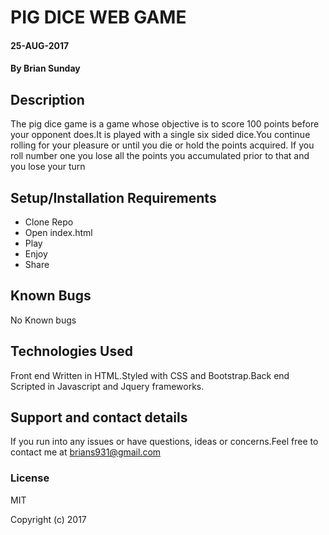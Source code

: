 # PIG DICE WEB GAME

#### 25-AUG-2017

#### By **Brian Sunday**

## Description

The pig dice game is a game whose objective is to score 100 points before your opponent does.It is played with a single six sided dice.You continue rolling for your pleasure or until you die or hold the points acquired.
If you roll number one you lose all the points you accumulated prior to that  and you lose your turn

## Setup/Installation Requirements

* Clone Repo
* Open index.html
* Play
* Enjoy
* Share


## Known Bugs

No Known bugs

## Technologies Used

Front end Written in HTML.Styled with CSS and Bootstrap.Back end Scripted in Javascript and Jquery frameworks.

## Support and contact details

If you run into any issues or have questions, ideas or concerns.Feel free to contact me at brians931@gmail.com

### License

MIT

Copyright (c) 2017
